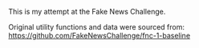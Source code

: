 This is my attempt at the Fake News Challenge.

Original utility functions and data were sourced from:
https://github.com/FakeNewsChallenge/fnc-1-baseline
